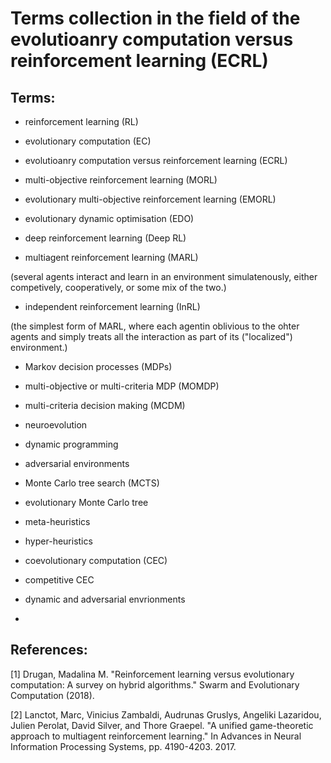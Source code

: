 # Terms collection in the field of the evolutioanry computation versus reinforcement learning (ECRL)

## Terms:

* reinforcement learning (RL)

* evolutionary computation (EC)

* evolutioanry computation versus reinforcement learning (ECRL)

* multi-objective reinforcement learning (MORL)

* evolutionary multi-objective reinforcement learning (EMORL)

* evolutionary dynamic optimisation (EDO)

* deep reinforcement learning (Deep RL)

* multiagent reinforcement learning (MARL)

(several agents interact and learn in an environment simulatenously, either competively, cooperatively, or some mix of the two.)

* independent reinforcement learning (InRL)

(the simplest form of MARL, where each agentin oblivious to the ohter agents and simply treats all the interaction as part of its ("localized") environment.)

* Markov decision processes (MDPs)

* multi-objective or multi-criteria MDP (MOMDP)

* multi-criteria decision making (MCDM)

* neuroevolution

* dynamic programming

* adversarial environments

* Monte Carlo tree search (MCTS)

* evolutionary Monte Carlo tree

* meta-heuristics

* hyper-heuristics

* coevolutionary computation (CEC)

* competitive CEC

* dynamic and adversarial envrionments

* 


## References:

[1] Drugan, Madalina M. "Reinforcement learning versus evolutionary computation: A survey on hybrid algorithms." Swarm and Evolutionary Computation (2018).

[2] Lanctot, Marc, Vinicius Zambaldi, Audrunas Gruslys, Angeliki Lazaridou, Julien Perolat, David Silver, and Thore Graepel. "A unified game-theoretic approach to multiagent reinforcement learning." In Advances in Neural Information Processing Systems, pp. 4190-4203. 2017.
